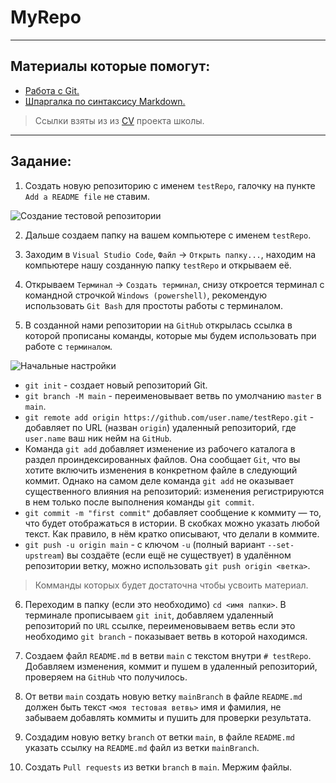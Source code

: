 # MyRepo

____

## Материалы которые помогут:
- [Работа с Git.](https://github.com/rolling-scopes-school/tasks/blob/master/tasks/cv/git.md)
- [Шпаргалка по синтаксису Markdown.](https://ydmitry.ru/blog/rukovodstvo-po-markdown-dlya-uproshcheniya-veb-razrabotki/)
> Ссылки взяты из из [CV](https://github.com/rolling-scopes-school/tasks/blob/master/tasks/cv/git-markdown.md) проекта школы.

____

## Задание:
1. Создать новую репозиторию с именем `testRepo`, галочку на пункте `Add a README file` не ставим.

![Создание тестовой репозитории](https://i.ibb.co/kmDzzj5/image.png)

2. Дальше создаем папку на вашем компьютере с именем `testRepo`.

3. Заходим в `Visual Studio Code`, `Файл` -> `Открыть папку...`, находим на компьютере нашу созданную папку `testRepo` и открываем её.

4. Открываем `Терминал` -> `Создать терминал`, снизу откроется терминал с командной строчкой `Windows (powershell)`, рекомендую использовать `Git Bash` для простоты работы с терминалом.

5. В созданной нами репозитории на `GitHub` открылась ссылка в которой прописаны команды, которые мы будем использовать при работе с `терминалом`.

![Начальные настройки](https://i.ibb.co/frm19rP/image.png)

- `git init` - создает новый репозиторий Git.
- `git branch -M main` - переименовывает ветвь по умолчанию `master` в `main`.
- `git remote add origin https://github.com/user.name/testRepo.git` - добавляет по URL (назван `origin`) удаленный репозиторий, где `user.name` ваш ник нейм на `GitHub`.
- Команда `git add` добавляет изменение из рабочего каталога в раздел проиндексированных файлов. Она сообщает `Git`, что вы хотите включить изменения в конкретном файле в следующий коммит. Однако на самом деле команда `git add` не оказывает существенного влияния на репозиторий: изменения регистрируются в нем только после выполнения команды `git commit`.
- `git commit -m "first commit"` добавляет сообщение к коммиту — то, что будет отображаться в истории. В скобках можно указать любой текст. Как правило, в нём кратко описывают, что делали в коммите.
- `git push -u origin main` - с ключом `-u` (полный вариант `--set-upstream`) вы создаёте (если ещё не существует) в удалённом репозитории ветку, можно использовать `git push origin <ветка>`.
> Комманды которых будет достаточна чтобы усвоить материал.

6. Переходим в папку (если это необходимо) `cd <имя папки>`. В терминале прописываем `git init`, добавляем удаленный репозиторий по `URL` ссылке, переименовываем ветвь если это необходимо `git branch` - показывает ветвь в которой находимся.

7. Создаем файл `README.md` в ветви `main` с текстом внутри `# testRepo`. Добавляем изменения, коммит и пушем в удаленный репозиторий, проверяем на `GitHub` что получилось.

8. От ветви `main` создать новую ветку `mainBranch` в файле `README.md` должен быть текст `<моя тестовая ветвь>` имя и фамилия, не забываем добавлять коммиты и пушить для проверки результата.

9. Создадим новую ветку `branch` от ветки `main`, в файле `README.md` указать ссылку на `README.md` файл из ветки `mainBranch`.

10.  Создать `Pull requests` из ветки `branch` в `main`. Мержим файлы.